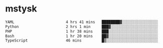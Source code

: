 # mstysk

<!--START_SECTION:waka-->

```txt
YAML                       4 hrs 41 mins   ████████▓░░░░░░░░░░░░░░░░   35.04 %
Python                     2 hrs 1 min     ███▓░░░░░░░░░░░░░░░░░░░░░   15.09 %
PHP                        1 hr 38 mins    ███░░░░░░░░░░░░░░░░░░░░░░   12.25 %
Bash                       1 hr 20 mins    ██▓░░░░░░░░░░░░░░░░░░░░░░   10.05 %
TypeScript                 46 mins         █▒░░░░░░░░░░░░░░░░░░░░░░░   05.76 %
```

<!--END_SECTION:waka-->
